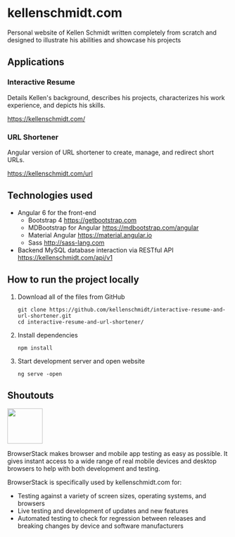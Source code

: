 # kellenschmidt.com

Personal website of Kellen Schmidt written completely from scratch and designed to illustrate his abilities and showcase his projects

## Applications

### Interactive Resume

Details Kellen's background, describes his projects, characterizes his work experience, and depicts his skills.

https://kellenschmidt.com/

### URL Shortener

Angular version of URL shortener to create, manage, and redirect short URLs.

https://kellenschmidt.com/url

## Technologies used

- Angular 6 for the front-end
  - Bootstrap 4 https://getbootstrap.com
  - MDBootstrap for Angular https://mdbootstrap.com/angular
  - Material Angular https://material.angular.io
  - Sass http://sass-lang.com
- Backend MySQL database interaction via RESTful API https://kellenschmidt.com/api/v1

## How to run the project locally

1. Download all of the files from GitHub

    ```Shell
    git clone https://github.com/kellenschmidt/interactive-resume-and-url-shortener.git
    cd interactive-resume-and-url-shortener/
    ```
2. Install dependencies

    ```Shell
    npm install
    ```
3. Start development server and open website

    ```Shell
    ng serve -open
    ```

## Shoutouts

[<img src="https://p3.zdusercontent.com/attachment/1015988/LFgeSZF2djWiC7ExUBzDIj15Z?token=eyJhbGciOiJkaXIiLCJlbmMiOiJBMTI4Q0JDLUhTMjU2In0..blf-xqWSkrdNotwfnMg-Ww.7dUGDQdZFMQ8pOad8LqtH6FbIKN9uMgumXwW02HWRdgi-5HQfqFE2g1RIU1J-DkdwSKeo1sd_xCXFajc_LDmkZV5rAoHER7YUMGjwOel7ChrUlyqUhn7RY3qRi0MX570QHLGqVD2kn45i40Yg1GeaaxHjg_TXUmZziv9JJNnXOsQGR3UwedDqO3JCARWQsCW6ywfWY2PuYOQK6jGkOh92_YlEcQ0czja-vKdX6ImvC65AtskgSAMoHRUO62ZmhBVFNYVRtEA0xFvcesLiyphrvyPqP2DRNmseaAGYbIDHDE.m48drTcjZZpfjN2pEEoCWQ" height=80px>](http://browserstack.com/)

BrowserStack makes browser and mobile app testing as easy as possible. It gives instant access to a wide range of real mobile devices and desktop browsers to help with both development and testing.

BrowserStack is specifically used by kellenschmidt.com for:

- Testing against a variety of screen sizes, operating systems, and browsers
- Live testing and development of updates and new features
- Automated testing to check for regression between releases and breaking changes by device and software manufacturers
